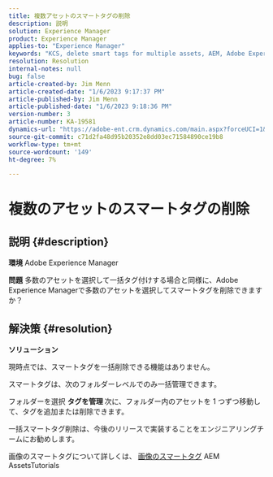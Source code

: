```yaml
---
title: 複数アセットのスマートタグの削除
description: 説明
solution: Experience Manager
product: Experience Manager
applies-to: "Experience Manager"
keywords: "KCS, delete smart tags for multiple assets, AEM, Adobe Experience Manager, FAQ"
resolution: Resolution
internal-notes: null
bug: false
article-created-by: Jim Menn
article-created-date: "1/6/2023 9:17:37 PM"
article-published-by: Jim Menn
article-published-date: "1/6/2023 9:18:36 PM"
version-number: 3
article-number: KA-19581
dynamics-url: "https://adobe-ent.crm.dynamics.com/main.aspx?forceUCI=1&pagetype=entityrecord&etn=knowledgearticle&id=3bb68f86-078e-ed11-81ac-6045bd006704"
source-git-commit: c71d2fa48d95b20352e8dd03ec71584890ce19b8
workflow-type: tm+mt
source-wordcount: '149'
ht-degree: 7%

---
```


# 複数のアセットのスマートタグの削除

## 説明 {#description}


<b>環境</b>
Adobe Experience Manager

<b>問題</b>
多数のアセットを選択して一括タグ付けする場合と同様に、Adobe Experience Managerで多数のアセットを選択してスマートタグを削除できますか？


## 解決策 {#resolution}


<b>ソリューション</b>

現時点では、スマートタグを一括削除できる機能はありません。

スマートタグは、次のフォルダーレベルでのみ一括管理できます。

フォルダーを選択  <b>タグを管理 </b>次に、フォルダー内のアセットを 1 つずつ移動して、タグを追加または削除できます。

一括スマートタグ削除は、今後のリリースで実装することをエンジニアリングチームにお勧めします。

画像のスマートタグについて詳しくは、 [画像のスマートタグ](https://experienceleague.adobe.com/docs/experience-manager-learn/assets/metadata/image-smart-tags.html?lang=ja) AEM AssetsTutorials
